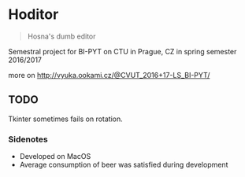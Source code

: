 # Hoditor
> Hosna's dumb editor

Semestral project for BI-PYT on CTU in Prague, CZ in spring semester 2016/2017

more on http://vyuka.ookami.cz/@CVUT_2016+17-LS_BI-PYT/


## TODO
Tkinter sometimes fails on rotation.


### Sidenotes
- Developed on MacOS
- Average consumption of beer was satisfied during development
